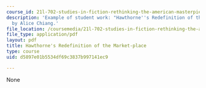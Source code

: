 ```yaml
---
course_id: 21l-702-studies-in-fiction-rethinking-the-american-masterpiece-fall-2007
description: 'Example of student work: "Hawthorne''s Redefinition of the Market-place"
  by Alice Chiang.'
file_location: /coursemedia/21l-702-studies-in-fiction-rethinking-the-american-masterpiece-fall-2007/d5897e01b5534df69c3837b997141ec9_achiang_essay1.pdf
file_type: application/pdf
layout: pdf
title: Hawthorne's Redefinition of the Market-place
type: course
uid: d5897e01b5534df69c3837b997141ec9

---
```

None